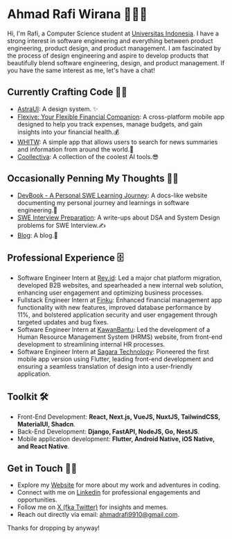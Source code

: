 # Ahmad Rafi Wirana 🧙🏻‍♂️

Hi, I'm Rafi, a Computer Science student at [Universitas Indonesia](https://www.ui.ac.id/). I have a strong interest in software engineering and everything between product engineering, product design, and product management. I am fascinated by the process of design engineering and aspire to develop products that beautifully blend software engineering, design, and product management. If you have the same interest as me, let's have a chat!

## Currently Crafting Code 🧑‍💻

- [AstraUI](https://www.astraui.design/): A design system. ✨
- [Flexive: Your Flexible Financial Companion](https://github.com/ahmadrafidev/flexive): A cross-platform mobile app designed to help you track expenses, manage budgets, and gain insights into your financial health.💰
- [WHITW](https://whitw.vercel.app/): A simple app that allows users to search for news summaries and information from around the world.📰
- [Coollectiva](https://coollectiva.vercel.app/): A collection of the coolest AI tools.😎

## Occasionally Penning My Thoughts 🧑‍💻

- [DevBook - A Personal SWE Learning Journey](https://devnook.vercel.app/): A docs-like website documenting my personal journey and learnings in software engineering.📝
- [SWE Interview Preparation](https://github.com/ahmadrafidev/swe-interview-preparation): A write-ups about DSA and System Design problems for SWE Interview.✍️
- [Blog](https://www.ahmadrafi.dev/blog): A blog.🌻

## Professional Experience 🗄 

-  Software Engineer Intern at [Rey.id](https://rey.id/id/): Led a major chat platform migration, developed B2B websites, and spearheaded a new internal web solution, enhancing user engagement and optimizing business processes.
-  Fullstack Engineer Intern at [Finku](https://www.finku.id/): Enhanced financial management app functionality with new features, improved database performance by 11%, and bolstered application security and user engagement through targeted updates and bug fixes.
-  Software Engineer Intern at [KawanBantu](https://www.kawanbantu.com/): Led the development of a Human Resource Management System (HRMS) website, from front-end development to streamlining internal HR processes.
-  Software Engineer Intern at [Sagara Technology](https://sagaratechnology.com/en): Pioneered the first mobile app version using Flutter, leading front-end development and ensuring a seamless translation of design into a user-friendly application.

## Toolkit 🛠

- Front-End Development: **React, Next.js, VueJS, NuxtJS, TailwindCSS, MaterialUI, Shadcn**.
- Back-End Development: **Django, FastAPI, NodeJS, Go, NestJS**.
- Mobile application development: **Flutter, Android Native, iOS Native, and React Native**.

## Get in Touch 🙌🏻

- Explore my [Website](https://ahmadrafi.dev/) for more about my work and adventures in coding.
- Connect with me on [Linkedin](https://www.linkedin.com/in/ahmadrafiwirana/) for professional engagements and opportunities.
- Follow me on [X (fka Twitter)](https://x.com/rafiwiranaa) for insights and memes.
- Reach out directly via email: ahmadrafi9910@gmail.com.


Thanks for dropping by anyway!
